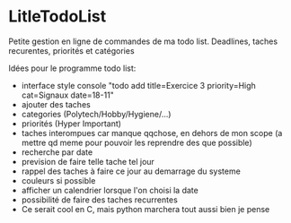 # LitleTodoList
Petite gestion en ligne de commandes de ma todo list. Deadlines, taches recurentes, priorités et catégories

Idées pour le programme todo list:
 - interface style console "todo add title=Exercice 3 priority=High cat=Signaux date=18-11"
 - ajouter des taches
 - categories (Polytech/Hobby/Hygiene/...)
 - priorités (Hyper Important)
 - taches interompues car manque qqchose, en dehors de mon scope
	(a mettre qd meme pour pouvoir les reprendre des que possible)
 - recherche par date
 - prevision de faire telle tache tel jour
 - rappel des taches à faire ce jour au demarrage du systeme
 - couleurs si possible
 - afficher un calendrier lorsque l'on choisi la date
 - possibilité de faire des taches recurrentes
 - Ce serait cool en C, mais python marchera tout aussi bien je pense
